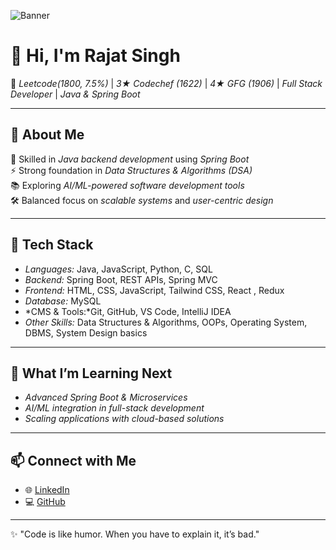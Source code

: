 ![Banner](./banner.png)

# 👋 Hi, I'm Rajat Singh  

🚀 *Leetcode(1800, 7.5%)* | *3★ Codechef (1622)* | *4★ GFG (1906)* | *Full Stack Developer* | *Java & Spring Boot* 

---

## 🔹 About Me  

🚀 Skilled in *Java backend development* using *Spring Boot*   
⚡ Strong foundation in *Data Structures & Algorithms (DSA)*  
📚 Exploring *AI/ML-powered software development tools*  
🛠 Balanced focus on *scalable systems* and *user-centric design*  

---

## 🔧 Tech Stack  

- *Languages:* Java, JavaScript, Python, C, SQL  
- *Backend:* Spring Boot, REST APIs, Spring MVC 
- *Frontend:* HTML, CSS, JavaScript, Tailwind CSS, React , Redux 
- *Database:* MySQL  
- *CMS & Tools:*Git, GitHub, VS Code, IntelliJ IDEA  
- *Other Skills:* Data Structures & Algorithms, OOPs, Operating System, DBMS, System Design basics  

---

## 🌱 What I’m Learning Next  

- *Advanced Spring Boot & Microservices*  
- *AI/ML integration in full-stack development*  
- *Scaling applications with cloud-based solutions*   

---

## 📫 Connect with Me  
- 🌐 [LinkedIn](https://www.linkedin.com/in/rajat-singh-144b1a250/)    
- 💻 [GitHub](https://github.com/Rajat3254)  

---

✨ "Code is like humor. When you have to explain it, it’s bad."
